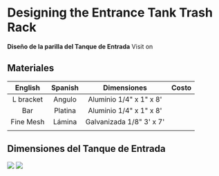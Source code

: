 # Designing the Entrance Tank Trash Rack
**Diseño de la parilla del Tanque de Entrada**
Visit on

## Materiales
|  English  | Spanish |       Dimensiones        | Costo |
|:---------:|:-------:|:------------------------:|:-----:|
| L bracket | Angulo  | Aluminio 1/4" x 1" x 8'  |       |
|    Bar    | Platina | Aluminio 1/4" x 1" x 8'  |       |
| Fine Mesh | Lámina  | Galvanizada 1/8" 3' x 7' |       |
|           |         |                          |       |

## Dimensiones del Tanque de Entrada
![](https://photos.google.com/share/AF1QipMhkz1IINawic6_678piDD-8MJAyY_J-GOqgIFyainu8XDP-lwn14EFDsNnm42JTg/photo/AF1QipMtnwqhTEad255D1JzYYuLBNYCPDPMLE4RJCVX-?key=eVhTY0FYbEYxb09XZEg4V1hFNmg4OERDWnZtekdn)
![](https://photos.google.com/share/AF1QipMhkz1IINawic6_678piDD-8MJAyY_J-GOqgIFyainu8XDP-lwn14EFDsNnm42JTg/photo/AF1QipOLUyiT-4_nfQj3dLzZeS55wSG3gF0febOu7xHu?key=eVhTY0FYbEYxb09XZEg4V1hFNmg4OERDWnZtekdn)

```python

```
